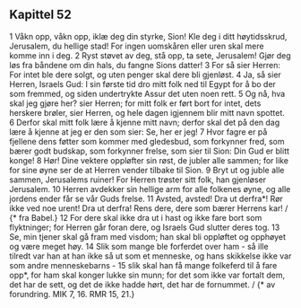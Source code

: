 ## Kapittel 52

1 Våkn opp, våkn opp, iklæ deg din styrke, Sion! Kle deg i ditt høytidsskrud, Jerusalem, du hellige stad! For ingen uomskåren eller uren skal mere komme inn i deg.
2 Ryst støvet av deg, stå opp, ta sete, Jerusalem! Gjør deg løs fra båndene om din hals, du fangne Sions datter!
3 For så sier Herren: For intet ble dere solgt, og uten penger skal dere bli gjenløst.
4 Ja, så sier Herren, Israels Gud: I sin første tid dro mitt folk ned til Egypt for å bo der som fremmed, og siden undertrykte Assur det uten noen rett.
5 Og nå, hva skal jeg gjøre her? sier Herren; for mitt folk er ført bort for intet, dets herskere brøler, sier Herren, og hele dagen igjennem blir mitt navn spottet.
6 Derfor skal mitt folk lære å kjenne mitt navn; derfor skal det på den dag lære å kjenne at jeg er den som sier: Se, her er jeg!
7 Hvor fagre er på fjellene dens føtter som kommer med gledesbud, som forkynner fred, som bærer godt budskap, som forkynner frelse, som sier til Sion: Din Gud er blitt konge!
8 Hør! Dine vektere oppløfter sin røst, de jubler alle sammen; for like for sine øyne ser de at Herren vender tilbake til Sion.
9 Bryt ut og juble alle sammen, Jerusalems ruiner! For Herren trøster sitt folk, han gjenløser Jerusalem.
10 Herren avdekker sin hellige arm for alle folkenes øyne, og alle jordens ender får se vår Guds frelse.
11 Avsted, avsted! Dra ut derfra*! Rør ikke ved noe urent! Dra ut derfra! Rens dere, dere som bærer Herrens kar! / {* fra Babel.}
12 For dere skal ikke dra ut i hast og ikke fare bort som flyktninger; for Herren går foran dere, og Israels Gud slutter deres tog.
13 Se, min tjener skal gå fram med visdom; han skal bli oppløftet og opphøyet og være meget høy.
14 Slik som mange ble forferdet over ham - så ille tilredt var han at han ikke så ut som et menneske, og hans skikkelse ikke var som andre menneskebarns -
15 slik skal han få mange folkeferd til å fare opp*, for ham skal konger lukke sin munn; for det som ikke var fortalt dem, det har de sett, og det de ikke hadde hørt, det har de fornummet. / {* av forundring. MIK 7, 16. RMR 15, 21.}
